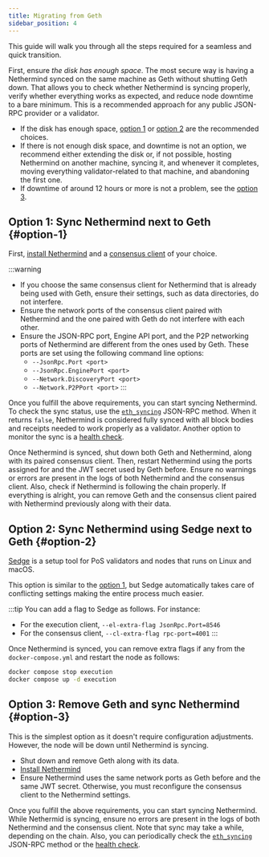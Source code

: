 ```yaml
---
title: Migrating from Geth
sidebar_position: 4
---
```


This guide will walk you through all the steps required for a seamless and quick transition.

First, ensure _the disk has enough space_. The most secure way is having a Nethermind synced on the same machine as Geth without shutting Geth down. That allows you to check whether Nethermind is syncing properly, verify whether everything works as expected, and reduce node downtime to a bare minimum. This is a recommended approach for any public JSON-RPC provider or a validator.

- If the disk has enough space, [option 1](#option-1) or [option 2](#option-2) are the recommended choices.
- If there is not enough disk space, and downtime is not an option, we recommend either extending the disk or, if not possible, hosting Nethermind on another machine, syncing it, and whenever it completes, moving everything validator-related to that machine, and abandoning the first one.
- If downtime of around 12 hours or more is not a problem, see the [option 3](#option-3).

## Option 1: Sync Nethermind next to Geth {#option-1}

First, [install Nethermind](./installing-nethermind.md) and a [consensus client](./consensus-clients.md) of your choice. 

:::warning
- If you choose the same consensus client for Nethermind that is already being used with Geth, ensure their settings, such as data directories, do not interfere.
- Ensure the network ports of the consensus client paired with Nethermind and the one paired with Geth do not interfere with each other.
- Ensure the JSON-RPC port, Engine API port, and the P2P networking ports of Nethermind are different from the ones used by Geth. These ports are set using the following command line options:
  - `--JsonRpc.Port <port>`
  - `--JsonRpc.EnginePort <port>`
  - `--Network.DiscoveryPort <port>`
  - `--Network.P2PPort <port>`
:::

Once you fulfill the above requirements, you can start syncing Nethermind. To check the sync status, use the [`eth_syncing`](../interacting/json-rpc-ns/eth.md#eth_syncing) JSON-RPC method. When it returns `false`, Nethermind is considered fully synced with all block bodies and receipts needed to work properly as a validator. Another option to monitor the sync is a [health check](../monitoring/health-check.md).

Once Nethermind is synced, shut down both Geth and Nethermind, along with its paired consensus client. Then, restart Nethermind using the ports assigned for and the JWT secret used by Geth before. Ensure no warnings or errors are present in the logs of both Nethermind and the consensus client. Also, check if Nethermind is following the chain properly. If everything is alright, you can remove Geth and the consensus client paired with Nethermind previously along with their data.

## Option 2: Sync Nethermind using Sedge next to Geth {#option-2}

[Sedge](https://docs.sedge.nethermind.io) is a setup tool for PoS validators and nodes that runs on Linux and macOS.

This option is similar to the [option 1](#option-1), but Sedge automatically takes care of conflicting settings making the entire process much easier.

:::tip
You can add a flag to Sedge as follows. For instance:

- For the execution client, `--el-extra-flag JsonRpc.Port=8546`
- For the consensus client, `--cl-extra-flag rpc-port=4001`
:::

Once Nethermind is synced, you can remove extra flags if any from the `docker-compose.yml` and restart the node as follows:

```bash
docker compose stop execution
docker compose up -d execution
```

## Option 3: Remove Geth and sync Nethermind {#option-3}

This is the simplest option as it doesn't require configuration adjustments. However, the node will be down until Nethermind is syncing.

- Shut down and remove Geth along with its data.
- [Install Nethermind](./installing-nethermind.md)
- Ensure Nethermind uses the same network ports as Geth before and the same JWT secret. Otherwise, you must reconfigure the consensus client to the Nethermind settings.

Once you fulfill the above requirements, you can start syncing Nethermind. While Nethermid is syncing, ensure no errors are present in the logs of both Nethermind and the consensus client. Note that sync may take a while, depending on the chain. Also, you can periodically check the [`eth_syncing`](../interacting/json-rpc-ns/eth.md#eth_syncing) JSON-RPC method or the [health check](../monitoring/health-check.md).
